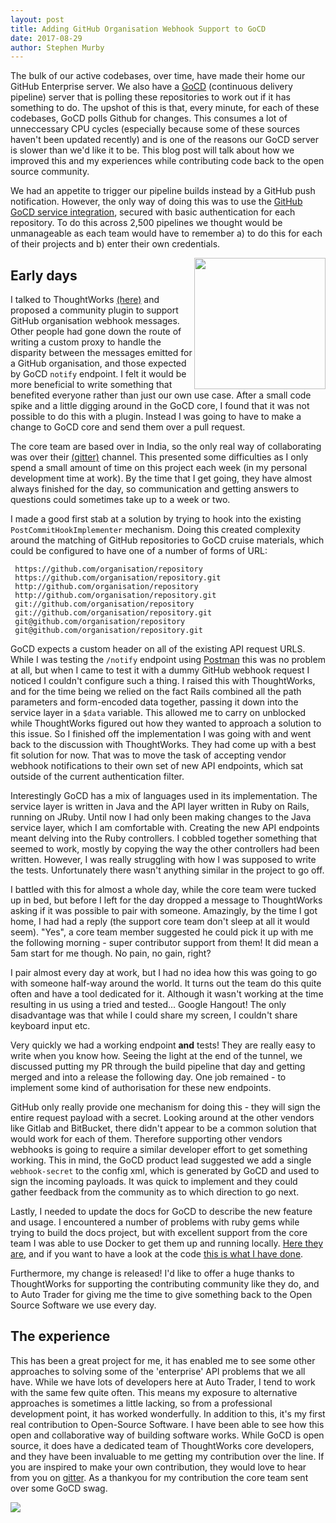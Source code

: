 ```yaml
--- 
layout: post 
title: Adding GitHub Organisation Webhook Support to GoCD 
date: 2017-08-29 
author: Stephen Murby
---
```

The bulk of our active codebases, over time, have made their home our GitHub Enterprise server. We also have a [GoCD](https://www.gocd.org/) (continuous delivery pipeline) server that is polling these repositories to work out if it has something to do. The upshot of this is that, every minute, for each of these codebases, GoCD polls Github for changes. This consumes a lot of unneccessary CPU cycles (especially because some of these sources haven't been updated recently) and is one of the reasons our GoCD server is slower than we'd like it to be. This blog post will talk about how we improved this and my experiences while contributing code back to the open source community.

We had an appetite to trigger our pipeline builds instead by a GitHub push notification. However, the only way of doing this was to use the [GitHub GoCD service integration](https://github.com/github/github-services/blob/master/docs/gocd), secured with basic authentication for each repository. To do this across 2,500 pipelines we thought would be unmanageable as each team would have to remember a) to do this for each of their projects and b) enter their own credentials.

<img style="float:right; width: 15em;" src="{{ site.github.url }}/images/2017-08-29/gihub-to-gocd.svg">

## Early days
I talked to ThoughtWorks [(here)](https://github.com/gocd/gocd/issues/217) and proposed a community plugin to support GitHub organisation webhook messages. Other people had gone down the route of writing a custom proxy to handle the disparity between the messages emitted for a GitHub organisation, and those expected by GoCD `notify` endpoint. I felt it would be more beneficial to write something that benefited everyone rather than just our own use case. After a small code spike and a little digging around in the GoCD core, I found that it was not possible to do this with a plugin. Instead I was going to have to make a change to GoCD core and send them over a pull request.

The core team are based over in India, so the only real way of collaborating was over their 
[(gitter)](https://gitter.im/gocd/gocd) channel. This presented some difficulties as I only spend a small amount of time on this project each week (in my personal development time at work). By the time that I get going, they have almost always finished for the day, so communication and getting answers to questions could sometimes take up to a week or two.

I made a good first stab at a solution by trying to hook into the existing `PostCommitHookImplementer` mechanism. Doing this created complexity around the matching of GitHub repositories to GoCD cruise materials, which could be configured to have one of a number of forms of URL:

```
 https://github.com/organisation/repository
 https://github.com/organisation/repository.git
 http://github.com/organisation/repository
 http://github.com/organisation/repository.git
 git://github.com/organisation/repository
 git://github.com/organisation/repository.git
 git@github.com/organisation/repository
 git@github.com/organisation/repository.git
``` 
GoCD expects a custom header on all of the existing API request URLS. While I was testing the `/notify` endpoint using [Postman](https://www.getpostman.com/postman) this was no problem at all, but when I came to test it with a dummy GitHub webhook request I noticed I couldn't configure such a thing. I raised this with ThoughtWorks, and for the time being we relied on the fact Rails combined all the path parameters and form-encoded data together, passing it down into the service layer in a `$data` variable. This allowed me to carry on unblocked while ThoughtWorks figured out how they wanted to approach a solution to this issue. So I finished off the implementation I was going with and went back to the discussion with ThoughtWorks. They had come up with a best fit solution for now. That was to move the task of accepting vendor webhook notifications to their own set of new API endpoints, which sat outside of the current authentication filter. 

Interestingly GoCD has a mix of languages used in its implementation. The service layer is written in Java and the API layer written in Ruby on Rails, running on JRuby. Until now I had only been making changes to the Java service layer, which I am comfortable with. Creating the new API endpoints meant delving into the Ruby controllers. I cobbled together something that seemed to work, mostly by copying the way the other controllers had been written. However, I was really struggling with how I was supposed to write the tests. Unfortunately there wasn't anything similar in the project to go off. 

I battled with this for almost a whole day, while the core team were tucked up in bed, but before I left for the day dropped a message to ThoughtWorks asking if it was possible to pair with someone. Amazingly, by the time I got home, I had had a reply (the support core team don't sleep at all it would seem). "Yes", a core team member suggested he could pick it up with me the following morning - super contributor support from them! It did mean a 5am start for me though. No pain, no gain, right?

I pair almost every day at work, but I had no idea how this was going to go with someone half-way around the world. It turns out the team do this quite often and have a tool dedicated for it. Although it wasn't working at the time resulting in us using a tried and tested... Google Hangout! The only disadvantage was that while I could share my screen, I couldn't share keyboard input etc. 

Very quickly we had a working endpoint **and** tests! They are really easy to write when you know how. Seeing the light at the end of the tunnel, we discussed putting my PR through the build pipeline that day and getting merged and into a release the following day. One job remained - to implement some kind of authorisation for these new endpoints. 

GitHub only really provide one mechanism for doing this - they will sign the entire request payload with a secret. Looking around at the other vendors like Gitlab and BitBucket, there didn't appear to be a common solution that would work for each of them. Therefore supporting other vendors webhooks is going to require a similar developer effort to get something working. This in mind, the GoCD product lead suggested we add a single `webhook-secret` to the config xml, which is generated by GoCD and used to sign the incoming payloads. It was quick to implement and they could gather feedback from the community as to which direction to go next.

Lastly, I needed to update the docs for GoCD to describe the new feature and usage. I encountered a number of problems with ruby gems while trying to build the docs project, but with excellent support from the core team I was able to use Docker to get them up and running locally. [Here they are,](https://api.gocd.org/current/#github-webhook) and if you want to have a look at the code [this is what I have done](https://github.com/gocd/gocd/pull/3437).

Furthermore, my change is released! I'd like to offer a huge thanks to ThoughtWorks for supporting the contributing community like they do, and to Auto Trader for giving me the time to give something back to the Open Source Software we use every day. 

## The experience
This has been a great project for me, it has enabled me to see some other approaches to solving some of the 'enterprise' API problems that we all have. While we have lots of developers here at Auto Trader, I tend to work with the same few quite often. This means my exposure to alternative approaches is sometimes a little lacking, so from a professional development point, it has worked wonderfully. In addition to this, it's my first real contribution to Open-Source Software. I have been able to see how this open and collaborative way of building software works. While GoCD is open source, it does have a dedicated team of ThoughtWorks core developers, and they have been invaluable to me getting my contribution over the line. If you are inspired to make your own contribution, they would love to hear from you on [gitter](https://gitter.im/gocd/gocd). As a thankyou for my contribution the core team sent over some GoCD swag.

<img src="{{ site.github.url }}/images/2017-08-29/gocd-swag.JPG">